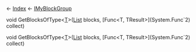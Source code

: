 ← [Index](Api-Index) ← [IMyBlockGroup](Sandbox.ModAPI.Ingame.IMyBlockGroup)

void GetBlocksOfType<T><[T]()>([List<T>](System.Collections.Generic.List`1) blocks, [Func<T, TResult>](System.Func`2) collect)

void GetBlocksOfType<T><[T]()>([List<T>](System.Collections.Generic.List`1) blocks, [Func<T, TResult>](System.Func`2) collect)

